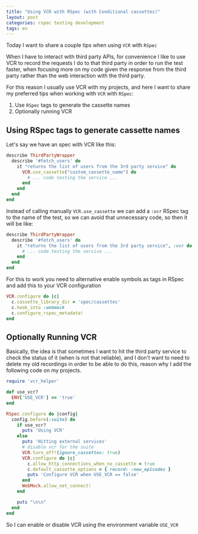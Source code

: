 ```yaml
---
title: "Using VCR with RSpec (with Conditional cassettes)"
layout: post
categories: rspec testing development
tags: en
---
```


Today I want to share a couple tips when using `VCR` with `RSpec`

When I have to interact with third party APIs, for convenience I like to use
VCR to record the requests I do to that third party in order to run the test
faster, when focusing more on my code given the response from the third party
rather than the web interaction with the third party.

For this reason I usually use VCR with my projects, and here I want to share
my preferred tips when working with `VCR` with `RSpec`:

1. Use `RSpec` tags to generate the cassette names
2. Optionally running VCR

## Using RSpec tags to generate cassette names

Let's say we have an spec with VCR like this:

```ruby
describe ThirdPartyWrapper
  describe '#fetch_users' do
    it "returns the list of users from the 3rd party service" do
      VCR.use_cassette("custom_cassette_name") do
        # ... code testing the service ...
      end
    end
  end
end
```

Instead of calling manually `VCR.use_cassette` we can add a `:vcr` RSpec tag
to the name of the test, so we can avoid that unnecessary code, so then it will
be like:

```ruby
describe ThirdPartyWrapper
  describe '#fetch_users' do
    it "returns the list of users from the 3rd party service", :vcr do
      # ... code testing the service ...
    end
  end
end
```

For this to work you need to alternative enable symbols as tags in RSpec and
add this to your VCR configuration

```ruby
VCR.configure do |c|
  c.cassette_library_dir = 'spec/cassettes'
  c.hook_into :webmock
  c.configure_rspec_metadata!
end
```

## Optionally Running VCR

Basically, the idea is that sometimes I want to hit the third party service
to check the status of it (when is not that reliable), and I don't want to
need to delete my old recordings in order to be able to do this, reason why
I add the following code on my projects.

```ruby
require 'vcr_helper'

def use_vcr?
  ENV['USE_VCR'] == 'true'
end

RSpec.configure do |config|
  config.before(:suite) do
    if use_vcr?
      puts 'Using VCR'
    else
      puts 'Hitting external services'
      # disable vcr for the suite
      VCR.turn_off!(ignore_cassettes: true)
      VCR.configure do |c|
        c.allow_http_connections_when_no_cassette = true
        c.default_cassette_options = { record: :new_episodes }
        puts 'Configure VCR when USE_VCR == false'
      end
      WebMock.allow_net_connect!
    end

    puts "\n\n"
  end
end
```

So I can enable or disable VCR using the environment variable `USE_VCR`
